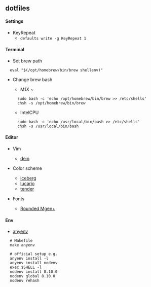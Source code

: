 ## dotfiles

#### Settings
- KeyRepeat
  - `defaults write -g KeyRepeat 1`

#### Terminal

- Set brew path
```
  eval "$(/opt/homebrew/bin/brew shellenv)"
```

- Change brew bash

  - M1X ~
  ```
    sudo bash -c 'echo /opt/homebrew/bin/brew >> /etc/shells'
    chsh -s /opt/homebrew/bin/brew
  ```

  - IntelCPU
  ```
    sudo bash -c 'echo /usr/local/bin/bash >> /etc/shells'
    chsh -s /usr/local/bin/bash
  ```

#### Editor

- Vim
  - [dein](https://github.com/Shougo/dein.vim)

- Color scheme
  - [iceberg](https://github.com/cocopon/iceberg.vim)
  - [lucario](https://github.com/raphamorim/lucario)
  - [tender](https://github.com/jacoborus/tender.vim)

- Fonts
  - [Rounded Mgen+](http://jikasei.me/font/rounded-mgenplus/)

#### Env

- [anyenv](https://github.com/anyenv/anyenv)
```shell
  # Makefile
  make anyenv

  # official setup e.g.
  anyenv install -l
  anyenv install nodenv
  exec $SHELL -l
  nodenv install 8.10.0
  nodenv global 8.10.0
  nodenv rehash
```
